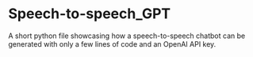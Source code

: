 # Speech-to-speech_GPT
A short python file showcasing how a speech-to-speech chatbot can be generated with only a few lines of code and an OpenAI API key.
